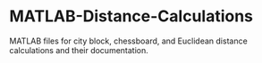 # MATLAB-Distance-Calculations
MATLAB files for city block, chessboard, and Euclidean distance calculations and their documentation.
